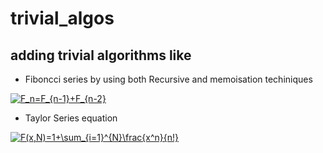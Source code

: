 # trivial_algos
## adding trivial algorithms like
* Fiboncci series by using both Recursive and memoisation techiniques

<a href="https://www.codecogs.com/eqnedit.php?latex=F_n=F_{n-1}&plus;F_{n-2}" target="_blank"><img src="https://latex.codecogs.com/gif.latex?F_n=F_{n-1}&plus;F_{n-2}" title="F_n=F_{n-1}+F_{n-2}" /></a>

* Taylor Series equation

<a href="https://www.codecogs.com/eqnedit.php?latex=F(x,N)=1&plus;\sum_{i=1}^{N}\frac{x^n}{n!}" target="_blank"><img src="https://latex.codecogs.com/gif.latex?F(x,N)=1&plus;\sum_{i=1}^{N}\frac{x^n}{n!}" title="F(x,N)=1+\sum_{i=1}^{N}\frac{x^n}{n!}" /></a>
